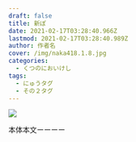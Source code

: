 ```yaml
---
draft: false
title: 新ぽ
date: 2021-02-17T03:28:40.966Z
lastmod: 2021-02-17T03:28:40.989Z
author: 作者名
cover: /img/naka418.1.8.jpg
categories:
  - くつのにおいけし
tags:
  - にゅうタグ
  - その２タグ
---
```

![](/img/naka418.1.0.jpg)

本体本文ーーーー